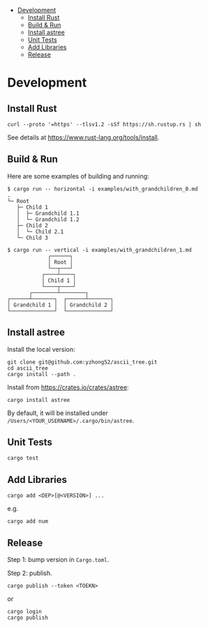 
- [Development](#development)
  - [Install Rust](#install-rust)
  - [Build & Run](#build--run)
  - [Install astree](#install-astree)
  - [Unit Tests](#unit-tests)
  - [Add Libraries](#add-libraries)
  - [Release](#release)

# Development

## Install Rust

```
curl --proto '=https' --tlsv1.2 -sSf https://sh.rustup.rs | sh
```

See details at https://www.rust-lang.org/tools/install.

## Build & Run

Here are some examples of building and running:

```
$ cargo run -- horizontal -i examples/with_grandchildren_0.md
.
└─ Root
   ├─ Child 1
   │  ├─ Grandchild 1.1
   │  └─ Grandchild 1.2
   ├─ Child 2
   │  └─ Child 2.1
   └─ Child 3
```

```
$ cargo run -- vertical -i examples/with_grandchildren_1.md
             ┌──────┐
             │ Root │
             └──┬───┘
           ┌────┴────┐
           │ Child 1 │
           └────┬────┘
       ┌────────┴────────┐
┌──────┴───────┐  ┌──────┴───────┐
│ Grandchild 1 │  │ Grandchild 2 │
└──────────────┘  └──────────────┘
```

## Install astree

Install the local version:

```
git clone git@github.com:yzhong52/ascii_tree.git
cd ascii_tree
cargo install --path .
```

Install from <https://crates.io/crates/astree>:

```
cargo install astree
```

By default, it will be installed under `/Users/<YOUR_USERNAME>/.cargo/bin/astree`.

## Unit Tests

```
cargo test
```

## Add Libraries

```
cargo add <DEP>[@<VERSION>] ...
```

e.g.

```
cargo add num
```

## Release

Step 1: bump version in `Cargo.toml`.

Step 2: publish.

```
cargo publish --token <TOEKN>
```

or

```
cargo login
cargo publish
```
